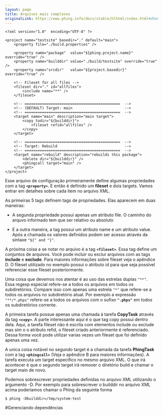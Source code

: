```yaml
---
layout: page
title: Arquivos mais complexos
originalLink: https://www.phing.info/docs/stable/hlhtml/index.html#d5e985
---
```


```
<?xml version="1.0"  encoding="UTF-8" ?>

<project name="testsite" basedir="." default="main">
    <property file="./build.properties" />

    <property name="package"  value="${phing.project.name}" override="true" />
    <property name="builddir" value="./build/testsite" override="true" />
    <property name="srcdir"   value="${project.basedir}" override="true" />

    <!-- Fileset for all files -->
    <fileset dir="." id="allfiles">
        <include name="**" />
    </fileset>

    <!-- ============================================  -->
    <!-- (DEFAULT) Target: main                        -->
    <!-- ============================================  -->
    <target name="main" description="main target">
        <copy todir="${builddir}">
            <fileset refid="allfiles" />
        </copy>
    </target>

    <!-- ============================================  -->
    <!-- Target: Rebuild                               -->
    <!-- ============================================  -->
    <target name="rebuild" description="rebuilds this package">
        <delete dir="${builddir}" />
        <phingcall target="main" />
    </target>
</project>
```
Esse arquivo de configuração primeiramente define algumas propriedades com a tag **```<property>```**.
E então é definido um **fileset** e dois targets. Vamos entrar em detalhes sobre cada item no 
arquivo XML.

As primeiras 5 tags definem tags de propriedades. Elas aparecem em duas maneiras:


* A segunda propriedade possui apenas um atributo file. O caminho do arquvo 
informado tem que ser relativo ou absoluto

* E a outra maneira, a tag possui um atributo name e um atributo value. Após a chamada
os valores definidos podem ser acesso através da sintaxe ```"${" and "}"```.

A próxima coisa a se notar no arquivo é a tag **```<fileset>```**. Essa tag define um 
conjuntos de arquivos. Você pode incluir ou exclur arquivos com as tags **include** 
e **exclude**. Para maiores informações sobre fileset veja o apêndice D. O fileset
utilizado no exemplo possui o atributo id para que seja possível referenciar
esse fileset posteriormente.

Uma coisa que devemos nos atentar é ao uso das estrelas duplas ```"**"```. Essa regexp
especial refere-se a todos os arquivos em todos os subdiretórios. Compare isso com
apenas uma estrela ```"*"``` que refere-se a todos os arquivos no subdiretório atual.
Por exemplo a expressão ```"**/*.phps"``` refere-se a todos os arquivos com o sufixo
**```".phps"```** em todos os subdiretórios corrente.

A primeira tarefa possue apenas uma chamada á tarefa **CopyTask** através da tag 
**```<copy>```**. A parte interessante aqui é o que tag copy possui dentro dela. Aqui, 
a tarefa fileset não é escrita com elementos include ou exclude mas sim o o atributo
refid, o fileset criado anteriormente é referenciado. Dessa forma você pode utilizar
varias vezes um fileset que foi definido apenas uma vez.

A unica coisa notável no segundo target é a chamada da tarefa **PhingTask** com a tag
**```<phingcall>```** (Veja o apêndice B para maiores informações). A tarefa executa um 
target específico no mesmo arquivo XML. O que irá acontecer é que o segundo target
irá remover o diretório build e chamar o target main de novo.

Podemos sobrescrever propriedades definidas no arquivo XML utilizando o argumento -D.
Por exemplo para sobrescrever o builddir no arquivo XML acima poderiamos chamar o 
Phing da seguinte forma

```
$ phing -Dbuilddir=/tmp/system-test  
```

#Gerenciando dependências

